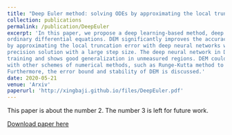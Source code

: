 ```yaml
---
title: "Deep Euler method: solving ODEs by approximating the local truncation error of the Euler method"
collection: publications
permalink: /publication/DeepEuler
excerpt: 'In this paper, we propose a deep learning-based method, deep Euler method (DEM) to solve
ordinary differential equations. DEM significantly improves the accuracy of the Euler method
by approximating the local truncation error with deep neural networks which could obtain a high
precision solution with a large step size. The deep neural network in DEM is mesh-free during
training and shows good generalization in unmeasured regions. DEM could be easily combined
with other schemes of numerical methods, such as Runge-Kutta method to obtain better solutions.
Furthermore, the error bound and stability of DEM is discussed.'
date: 2020-05-21
venue: 'Arxiv'
paperurl: 'http://xingbaji.github.io/files/DeepEuler.pdf'
---
```

This paper is about the number 2. The number 3 is left for future work.

[Download paper here](http://xingbaji.github.io/files/DeepEuler.pdf)
